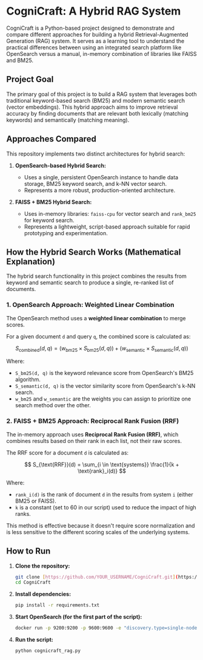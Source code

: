 # CogniCraft: A Hybrid RAG System

CogniCraft is a Python-based project designed to demonstrate and compare different approaches for building a hybrid Retrieval-Augmented Generation (RAG) system. It serves as a learning tool to understand the practical differences between using an integrated search platform like OpenSearch versus a manual, in-memory combination of libraries like FAISS and BM25.

## Project Goal

The primary goal of this project is to build a RAG system that leverages both traditional keyword-based search (BM25) and modern semantic search (vector embeddings). This hybrid approach aims to improve retrieval accuracy by finding documents that are relevant both lexically (matching keywords) and semantically (matching meaning).

## Approaches Compared

This repository implements two distinct architectures for hybrid search:

1.  **OpenSearch-based Hybrid Search:**
    * Uses a single, persistent OpenSearch instance to handle data storage, BM25 keyword search, and k-NN vector search.
    * Represents a more robust, production-oriented architecture.

2.  **FAISS + BM25 Hybrid Search:**
    * Uses in-memory libraries: `faiss-cpu` for vector search and `rank_bm25` for keyword search.
    * Represents a lightweight, script-based approach suitable for rapid prototyping and experimentation.

## How the Hybrid Search Works (Mathematical Explanation)

The hybrid search functionality in this project combines the results from keyword and semantic search to produce a single, re-ranked list of documents.

### 1. OpenSearch Approach: Weighted Linear Combination

The OpenSearch method uses a **weighted linear combination** to merge scores.

For a given document `d` and query `q`, the combined score is calculated as:

$$
S_{\text{combined}}(d, q) = (w_{\text{bm25}} \times S_{\text{bm25}}(d, q)) + (w_{\text{semantic}} \times S_{\text{semantic}}(d, q))
$$

Where:
-   `S_bm25(d, q)` is the keyword relevance score from OpenSearch's BM25 algorithm.
-   `S_semantic(d, q)` is the vector similarity score from OpenSearch's k-NN search.
-   `w_bm25` and `w_semantic` are the weights you can assign to prioritize one search method over the other.

### 2. FAISS + BM25 Approach: Reciprocal Rank Fusion (RRF)

The in-memory approach uses **Reciprocal Rank Fusion (RRF)**, which combines results based on their rank in each list, not their raw scores.

The RRF score for a document `d` is calculated as:

$$
S_{\text{RRF}}(d) = \sum_{i \in \text{systems}} \frac{1}{k + \text{rank}_i(d)}
$$

Where:
-   `rank_i(d)` is the rank of document `d` in the results from system `i` (either BM25 or FAISS).
-   `k` is a constant (set to 60 in our script) used to reduce the impact of high ranks.

This method is effective because it doesn't require score normalization and is less sensitive to the different scoring scales of the underlying systems.

## How to Run

1.  **Clone the repository:**
    ```bash
    git clone [https://github.com/YOUR_USERNAME/CogniCraft.git](https://github.com/YOUR_USERNAME/CogniCraft.git)
    cd CogniCraft
    ```

2.  **Install dependencies:**
    ```bash
    pip install -r requirements.txt
    ```

3.  **Start OpenSearch (for the first part of the script):**
    ```bash
    docker run -p 9200:9200 -p 9600:9600 -e "discovery.type=single-node" opensearchproject/opensearch:latest
    ```

4.  **Run the script:**
    ```bash
    python cognicraft_rag.py
    ```
